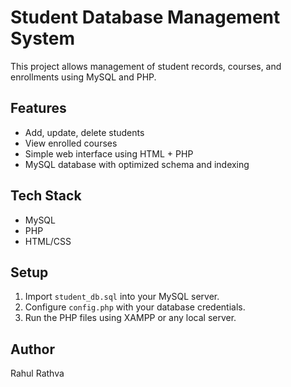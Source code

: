 # Student Database Management System

This project allows management of student records, courses, and enrollments using MySQL and PHP.

## Features
- Add, update, delete students
- View enrolled courses
- Simple web interface using HTML + PHP
- MySQL database with optimized schema and indexing

## Tech Stack
- MySQL
- PHP
- HTML/CSS

## Setup
1. Import `student_db.sql` into your MySQL server.
2. Configure `config.php` with your database credentials.
3. Run the PHP files using XAMPP or any local server.

## Author
Rahul Rathva
